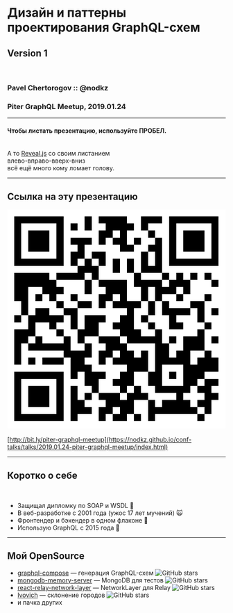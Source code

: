 # Дизайн и паттерны проектирования GraphQL-схем

## Version 1

<br/>

### Pavel Chertorogov :: @nodkz

### Piter GraphQL Meetup, 2019.01.24

---

#### Чтобы листать презентацию, используйте ПРОБЕЛ.

<br /> А то [Reveal.js](https://github.com/hakimel/reveal.js/) со своим листанием<br />влево-вправо-вверх-вниз<br /> всё ещё много кому ломает голову.

-----

## Ссылка на эту презентацию

![QR Code](./qr-code.png) <!-- .element: class="plain" style="max-width: 400px"  -->

[http://bit.ly/piter-graphql-meetup](https://nodkz.github.io/conf-talks/talks/2019.01.24-piter-graphql-meetup/index.html) <!-- .element: style="color: #ffffff" -->

-----

## Коротко о себе

<br/>

- Защищал дипломку по SOAP и WSDL 😬 <!-- .element: class="fragment" -->
- В веб-разработке с 2001 года (ужос 17 лет мучений) 🙀 <!-- .element: class="fragment" -->
- Фронтендер и бэкендер в одном флаконе 💑 <!-- .element: class="fragment" -->
- Использую GraphQL с 2015 года 💃 <!-- .element: class="fragment" -->

-----

## Мой OpenSource

- [graphql-compose](https://github.com/graphql-compose/graphql-compose) — генерация GraphQL-схем ![GitHub stars](https://img.shields.io/github/stars/graphql-compose/graphql-compose.svg?style=social) <!-- .element: class="plain" style="width: 130px; vertical-align: middle;"  -->
- [mongodb-memory-server](https://github.com/nodkz/mongodb-memory-server) — MongoDB для тестов ![GitHub stars](https://img.shields.io/github/stars/nodkz/mongodb-memory-server.svg?style=social) <!-- .element: class="plain" style="width: 130px; vertical-align: middle;"  -->
- [react-relay-network-layer](https://github.com/relay-tools/react-relay-network-layer) — NetworkLayer для Relay ![GitHub stars](https://img.shields.io/github/stars/relay-tools/react-relay-network-layer.svg?style=social) <!-- .element: class="plain" style="width: 130px; vertical-align: middle;"  -->
- [lvovich](https://github.com/nodkz/lvovich) — склонение городов ![GitHub stars](https://img.shields.io/github/stars/nodkz/lvovich.svg?style=social) <!-- .element: class="plain" style="width: 130px; vertical-align: middle;"  -->
- и пачка других
